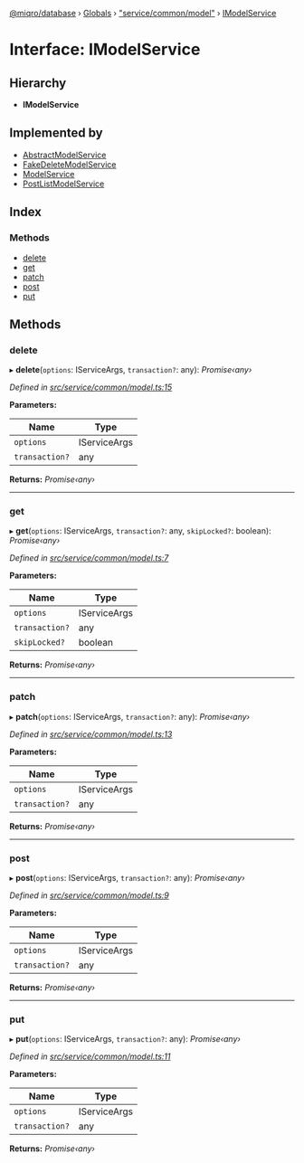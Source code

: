 [@miqro/database](../README.md) › [Globals](../globals.md) › ["service/common/model"](../modules/_service_common_model_.md) › [IModelService](_service_common_model_.imodelservice.md)

# Interface: IModelService

## Hierarchy

* **IModelService**

## Implemented by

* [AbstractModelService](../classes/_service_common_amodel_.abstractmodelservice.md)
* [FakeDeleteModelService](../classes/_service_deleted_.fakedeletemodelservice.md)
* [ModelService](../classes/_service_model_.modelservice.md)
* [PostListModelService](../classes/_service_postlist_.postlistmodelservice.md)

## Index

### Methods

* [delete](_service_common_model_.imodelservice.md#delete)
* [get](_service_common_model_.imodelservice.md#get)
* [patch](_service_common_model_.imodelservice.md#patch)
* [post](_service_common_model_.imodelservice.md#post)
* [put](_service_common_model_.imodelservice.md#put)

## Methods

###  delete

▸ **delete**(`options`: IServiceArgs, `transaction?`: any): *Promise‹any›*

*Defined in [src/service/common/model.ts:15](https://github.com/claukers/miqro-sequelize/blob/6cf2691/src/service/common/model.ts#L15)*

**Parameters:**

Name | Type |
------ | ------ |
`options` | IServiceArgs |
`transaction?` | any |

**Returns:** *Promise‹any›*

___

###  get

▸ **get**(`options`: IServiceArgs, `transaction?`: any, `skipLocked?`: boolean): *Promise‹any›*

*Defined in [src/service/common/model.ts:7](https://github.com/claukers/miqro-sequelize/blob/6cf2691/src/service/common/model.ts#L7)*

**Parameters:**

Name | Type |
------ | ------ |
`options` | IServiceArgs |
`transaction?` | any |
`skipLocked?` | boolean |

**Returns:** *Promise‹any›*

___

###  patch

▸ **patch**(`options`: IServiceArgs, `transaction?`: any): *Promise‹any›*

*Defined in [src/service/common/model.ts:13](https://github.com/claukers/miqro-sequelize/blob/6cf2691/src/service/common/model.ts#L13)*

**Parameters:**

Name | Type |
------ | ------ |
`options` | IServiceArgs |
`transaction?` | any |

**Returns:** *Promise‹any›*

___

###  post

▸ **post**(`options`: IServiceArgs, `transaction?`: any): *Promise‹any›*

*Defined in [src/service/common/model.ts:9](https://github.com/claukers/miqro-sequelize/blob/6cf2691/src/service/common/model.ts#L9)*

**Parameters:**

Name | Type |
------ | ------ |
`options` | IServiceArgs |
`transaction?` | any |

**Returns:** *Promise‹any›*

___

###  put

▸ **put**(`options`: IServiceArgs, `transaction?`: any): *Promise‹any›*

*Defined in [src/service/common/model.ts:11](https://github.com/claukers/miqro-sequelize/blob/6cf2691/src/service/common/model.ts#L11)*

**Parameters:**

Name | Type |
------ | ------ |
`options` | IServiceArgs |
`transaction?` | any |

**Returns:** *Promise‹any›*
